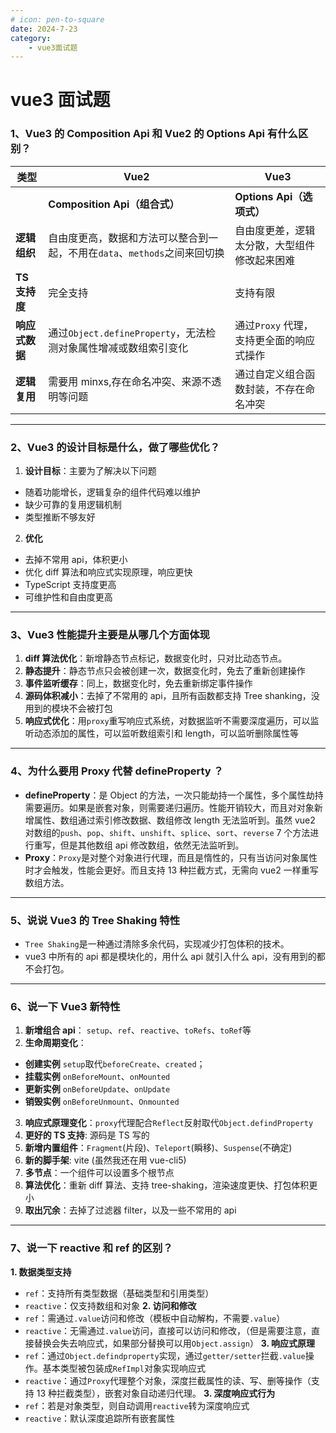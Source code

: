 ```yaml
---
# icon: pen-to-square
date: 2024-7-23
category:
    - vue3面试题
---
```


# vue3 面试题

### 1、Vue3 的 Composition Api 和 Vue2 的 Options Api 有什么区别？

| 类型           | Vue2                                                                      | Vue3                                         |
| -------------- | ------------------------------------------------------------------------- | -------------------------------------------- |
|                | **Composition Api（组合式）**                                             | **Options Api（选项式）**                    |
| **逻辑组织**   | 自由度更高，数据和方法可以整合到一起，不用在`data`、`methods`之间来回切换 | 自由度更差，逻辑太分散，大型组件修改起来困难 |
| **TS 支持度**  | 完全支持                                                                  | 支持有限                                     |
| **响应式数据** | 通过`Object.defineProperty`，无法检测对象属性增减或数组索引变化           | 通过`Proxy` 代理，支持更全面的响应式操作     |
| **逻辑复用**   | 需要用 minxs,存在命名冲突、来源不透明等问题                               | 通过自定义组合函数封装，不存在命名冲突       |

---

### 2、Vue3 的设计目标是什么，做了哪些优化？

1. **设计目标**：主要为了解决以下问题

-   随着功能增长，逻辑复杂的组件代码难以维护
-   缺少可靠的复用逻辑机制
-   类型推断不够友好

2. **优化**

-   去掉不常用 api，体积更小
-   优化 diff 算法和响应式实现原理，响应更快
-   TypeScript 支持度更高
-   可维护性和自由度更高

---

### 3、Vue3 性能提升主要是从哪几个方面体现

1. **diff 算法优化**：新增静态节点标记，数据变化时，只对比动态节点。
2. **静态提升**：静态节点只会被创建一次，数据变化时，免去了重新创建操作
3. **事件监听缓存**：同上，数据变化时，免去重新绑定事件操作
4. **源码体积减小**：去掉了不常用的 api，且所有函数都支持 Tree shanking，没用到的模块不会被打包
5. **响应式优化**：用`proxy`重写响应式系统，对数据监听不需要深度遍历，可以监听动态添加的属性，可以监听数组索引和 length，可以监听删除属性等

---

### 4、为什么要用 Proxy 代替 defineProperty ？

-   **defineProperty**：是 Object 的方法，一次只能劫持一个属性，多个属性劫持需要遍历。如果是嵌套对象，则需要递归遍历。性能开销较大，而且对对象新增属性、数组通过索引修改数据、数组修改 length 无法监听到。虽然 vue2 对数组的`push`、`pop`、`shift`、`unshift`、`splice`、`sort`、`reverse` 7 个方法进行重写，但是其他数组 api 修改数组，依然无法监听到。
-   **Proxy**：`Proxy`是对整个对象进行代理，而且是惰性的，只有当访问对象属性时才会触发，性能会更好。而且支持 13 种拦截方式，无需向 vue2 一样重写数组方法。

---

### 5、说说 Vue3 的 Tree Shaking 特性

-   `Tree Shaking`是一种通过清除多余代码，实现减少打包体积的技术。
-   vue3 中所有的 api 都是模块化的，用什么 api 就引入什么 api，没有用到的都不会打包。

---

### 6、说一下 Vue3 新特性

1. **新增组合 api**： `setup`、`ref`、`reactive`、`toRefs`、`toRef`等
2. **生命周期变化**：

-   **创建实例** `setup`取代`beforeCreate`、`created`；
-   **挂载实例** `onBeforeMount`、`onMounted`
-   **更新实例** `onBeforeUpdate`、`onUpdate`
-   **销毁实例** `onBeforeUnmount`、`Onmounted`

3. **响应式原理变化**：`proxy`代理配合`Reflect`反射取代`Object.defindProperty`
4. **更好的 TS 支持**: 源码是 TS 写的
5. **新增内置组件**：`Fragment`(片段)、`Teleport`(瞬移)、`Suspense`(不确定)
6. **新的脚手架**: vite (虽然我还在用 vue-cli5)
7. **多节点**：一个组件可以设置多个根节点
8. **算法优化**：重新 diff 算法、支持 tree-shaking，渲染速度更快、打包体积更小
9. **取出冗余**：去掉了过滤器 filter，以及一些不常用的 api

---

### 7、说一下 reactive 和 ref 的区别？

**1. 数据类型支持**

-   `ref`：支持所有类型数据（基础类型和引用类型）
-   `reactive`：仅支持数组和对象
    **2. 访问和修改**
-   `ref`：需通过`.value`访问和修改（模板中自动解构，不需要`.value`）
-   `reactive`：无需通过`.value`访问，直接可以访问和修改，（但是需要注意，直接替换会失去响应式，如果部分替换可以用`Object.assign`）
    **3. 响应式原理**
-   `ref`：通过`Object.defindproperty`实现，通过`getter/setter`拦截`.value`操作。基本类型被包装成`RefImpl`对象实现响应式
-   `reactive`：通过`Proxy`代理整个对象，深度拦截属性的读、写、删等操作（支持 13 种拦截类型），嵌套对象自动递归代理。
    **3. 深度响应式行为**
-   `ref`：若是对象类型，则自动调用`reactive`转为深度响应式
-   `reactive`：默认深度追踪所有嵌套属性
